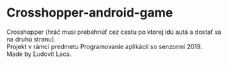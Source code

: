 # Crosshopper-android-game
Crosshopper (hráč musí prebehnúť cez cestu po ktorej idú autá a dostať sa na druhú stranu).<br />
Projekt v rámci predmetu Programovanie aplikácií so senzormi 2019.<br />
Made by Ľudovít Laca.
